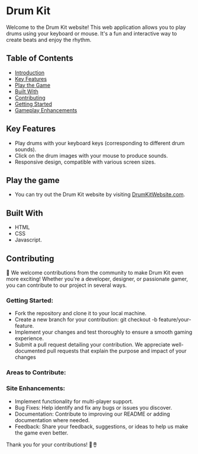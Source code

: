 # Drum Kit

Welcome to the Drum Kit website! This web application allows you to play drums using your keyboard or mouse. It's a fun and interactive way to create beats and enjoy the rhythm.

## Table of Contents
- [Introduction](#drum-kit)
- [Key Features](#key-features)
- [Play the Game](#play-the-game)
- [Built With](#built-with)
- [Contributing](#contributing)
- [Getting Started](#getting-started)
- [Gameplay Enhancements](#gameplay-enhancements)

## Key Features
- Play drums with your keyboard keys (corresponding to different drum sounds).
- Click on the drum images with your mouse to produce sounds.
- Responsive design, compatible with various screen sizes.

## Play the game
- You can try out the Drum Kit website by visiting [DrumKitWebsite.com](https://example.com/drum-kit).

## Built With
<ul>
    <li>HTML</li>
    <li>CSS </li>
    <li>Javascript.</li>
</ul>

## Contributing
🚀 We welcome contributions from the community to make Drum Kit even more exciting! Whether you're a developer, designer, or passionate gamer, you can contribute to our project in several ways.

### Getting Started:
<ul>
    <li>Fork the repository and clone it to your local machine.</li>
    <li>Create a new branch for your contribution: git checkout -b feature/your-feature.</li>
    <li>Implement your changes and test thoroughly to ensure a smooth gaming experience.</li>
    <li>Submit a pull request detailing your contribution. We appreciate well-documented pull requests that explain the purpose and impact of your changes</li>
</ul>

### Areas to Contribute:
### Site Enhancements:
<ul>
    <li>Implement functionality for multi-player support.</li>
    <li>Bug Fixes: Help identify and fix any bugs or issues you discover.</li>
    <li>Documentation: Contribute to improving our README or adding documentation where needed.</li>
    <li>Feedback: Share your feedback, suggestions, or ideas to help us make the game even better.</li>
</ul>

Thank you for your contributions! 🥁🪘
